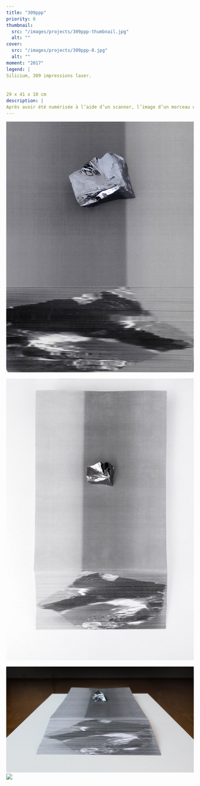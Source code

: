 ```yaml
---
title: "309ppp"
priority: 6
thumbnail:
  src: "/images/projects/309ppp-thumbnail.jpg"
  alt: ""
cover:
  src: "/images/projects/309ppp-0.jpg"
  alt: ""
moment: "2017"
legend: |
Silicium, 309 impressions laser. 


29 x 41 x 10 cm
description: |
Après avoir été numérisée à l’aide d’un scanner, l’image d’un morceau de silicium, un matériau semi-conducteur, est dévoilée sur la tranche des feuilles d’une ramette de papier. Le silicium, placé au sommet de la pile de papier, opère ainsi un jeu sur la condition physique et matérielle du numérique.
---
```


![](/images/projects/309ppp-1.jpg)


![](/images/projects/309ppp-2.jpg)


![](/images/projects/309ppp-3.jpg)
![](/images/projects/309ppp-4.jpg)
